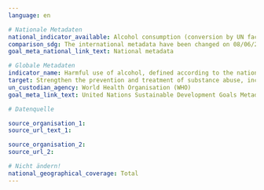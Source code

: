 ```yaml
---
language: en

# Nationale Metadaten
national_indicator_available: Alcohol consumption (conversion by UN factors) <br> Alcohol consumption (conversion by national factors)
comparison_sdg: The international metadata have been changed on 08/06/2018. Since then, the data have to be adjusted for tourist consumption. Due to that change, the presented time series "alcohol consumption (conversion by UN factors)" is not compliant with the metadata description, anymore. In addition, intermediate products are considered and unrecorded consumption is missing compared to the metadata description. Therefore, the presented time series could only be considered as proxy.
goal_meta_national_link_text: National metadata

# Globale Metadaten
indicator_name: Harmful use of alcohol, defined according to the national context as alcohol per capita consumption (aged 15 years and older) within a calendar year in litres of pure alcohol
target: Strengthen the prevention and treatment of substance abuse, including narcotic drug abuse and harmful use of alcohol
un_custodian_agency: World Health Organisation (WHO)
goal_meta_link_text: United Nations Sustainable Development Goals Metadata

# Datenquelle

source_organisation_1:
source_url_text_1:

source_organisation_2:
source_url_2:

# Nicht ändern!
national_geographical_coverage: Total
---
```

